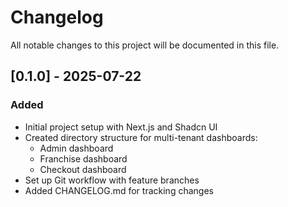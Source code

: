 # Changelog

All notable changes to this project will be documented in this file.

## [0.1.0] - 2025-07-22

### Added
- Initial project setup with Next.js and Shadcn UI
- Created directory structure for multi-tenant dashboards:
  - Admin dashboard
  - Franchise dashboard
  - Checkout dashboard
- Set up Git workflow with feature branches
- Added CHANGELOG.md for tracking changes
